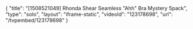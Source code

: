 {
    "title": "[1508521049] Rhonda Shear Seamless \"Ahh\" Bra Mystery 5pack",
    "type": "solo",
    "layout": "iframe-static",
    "videoId": "123178698",
    "url": "\/tvpembed\/123178698"
}